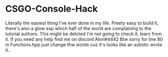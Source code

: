 # CSGO-Console-Hack
Literally the easiest thing I've ever done in my life.
Preety easy to build it, there's also a glow esp which half of the world are complaining to the tutorial authors.
This might be detcted I'm not going to check it, learn from it.
If you need any help find me on discord Alon#4442
Btw sorry for line 80 in Functions.hpp just change thw words cuz it's looks like an autistic wrote it..

